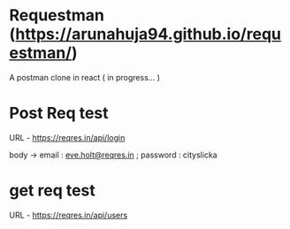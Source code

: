 # Requestman (https://arunahuja94.github.io/requestman/)

A postman clone in react ( in progress... )

# Post Req test 

URL - https://reqres.in/api/login

body -> email : eve.holt@reqres.in ; password : cityslicka

# get req test

URL - https://reqres.in/api/users
